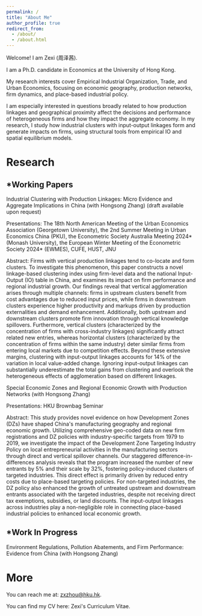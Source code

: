 ```yaml
---
permalink: /
title: "About Me"
author_profile: true
redirect_from: 
  - /about/
  - /about.html
---
```



Welcome! I am Zexi (周泽茜).

​I am a Ph.D. candidate in Economics at the University of Hong Kong. 

My research interests cover Empirical Industrial Organization, Trade, and Urban Economics, focusing on economic geography, production networks, firm dynamics, and place-based industrial policy. 

​I am especially interested in questions broadly related to how production linkages and geographical proximity affect the decisions and performance of heterogeneous firms and how they impact the aggregate economy. In my research, I study how industrial clusters with input-output linkages form and generate impacts on firms, using structural tools from empirical IO and spatial equilibrium models.


Research
======
*Working Papers
---

Industrial Clustering with Production Linkages: Micro Evidence and Aggregate Implications in China (with Hongsong Zhang) (draft available upon request)

Presentations: The 18th North American Meeting of the Urban Economics Association (Georgetown University), the 2nd Summer Meeting in Urban Economics China (PKU), the Econometric Society Australia Meeting 2024* (Monash University), the European Winter Meeting of the Econometric Society 2024* (EWMES), CUFE, HUST, JNU

Abstract: Firms with vertical production linkages tend to co-locate and form clusters. To investigate this phenomenon, this paper constructs a novel linkage-based clustering index using firm-level data and the national Input-Output (IO) table in China, and examines its impact on firm performance and regional industrial growth. Our findings reveal that vertical agglomeration arises through multiple channels: firms in upstream clusters benefit from cost advantages due to reduced input prices, while firms in downstream clusters experience higher productivity and markups driven by production externalities and demand enhancement. Additionally, both upstream and downstream clusters promote firm innovation through vertical knowledge spillovers. Furthermore, vertical clusters (characterized by the concentration of firms with cross-industry linkages) significantly attract related new entries, whereas horizontal clusters (characterized by the concentration of firms within the same industry) deter similar firms from entering local markets due to competition effects. Beyond these extensive margins, clustering with input-output linkages accounts for 14% of the variation in local value-added change. Ignoring input-output linkages can substantially underestimate the total gains from clustering and overlook the heterogeneous effects of agglomeration based on different linkages.

Special Economic Zones and Regional Economic Growth with Production Networks (with Hongsong Zhang) 

Presentations: HKU Brownbag Seminar

Abstract: This study provides novel evidence on how Development Zones (DZs) have shaped China's manufacturing geography and regional economic growth. Utilizing comprehensive geo-coded data on new firm registrations and DZ policies with industry-specific targets from 1979 to 2019, we investigate the impact of the Development Zone Targeting Industry Policy on local entrepreneurial activities in the manufacturing sectors through direct and vertical spillover channels. Our staggered difference-in-differences analysis reveals that the program increased the number of new entrants by 5% and their scale by 32%, fostering policy-induced clusters of targeted industries. This direct effect is primarily driven by reduced entry costs due to place-based targeting policies. For non-targeted industries, the DZ policy also enhanced the growth of untreated upstream and downstream entrants associated with the targeted industries, despite not receiving direct tax exemptions, subsidies, or land discounts. The input-output linkages across industries play a non-negligible role in connecting place-based industrial policies to enhanced local economic growth.

*Work In Progress
---

Environment Regulations, Pollution Abatements, and Firm Performance: Evidence from China (with Hongsong Zhang)


More
======

You can reach me at: zxzhou@hku.hk.

You can find my CV here: Zexi's Curriculum Vitae.
